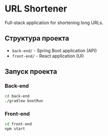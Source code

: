 # URL Shortener

Full-stack application for shortening long URLs.

## Структура проекта

- `back-end/` - Spring Boot application (API)
- `front-end/` - React application (UI)

## Запуск проекта

### Back-end
```bash
cd back-end
./gradlew bootRun
```

### Front-end
```bash
cd front-end
npm start
```
